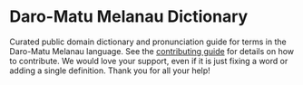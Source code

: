 
# Daro-Matu Melanau Dictionary

Curated public domain dictionary and pronunciation guide for terms in the Daro-Matu Melanau language. See the [contributing guide](https://github.com/drumworkteam/term/blob/make/.github/contributing.md) for details on how to contribute. We would love your support, even if it is just fixing a word or adding a single definition. Thank you for all your help!